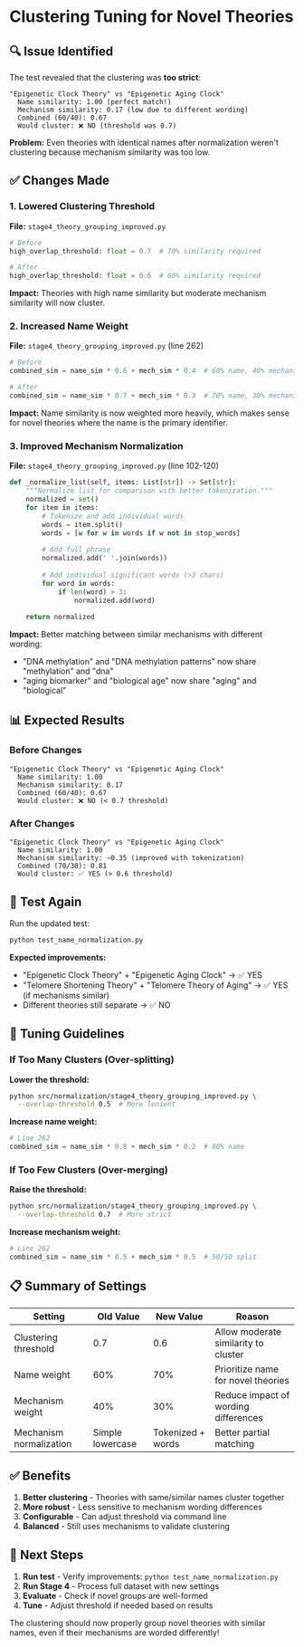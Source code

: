 # Clustering Tuning for Novel Theories

## 🔍 Issue Identified

The test revealed that the clustering was **too strict**:

```
"Epigenetic Clock Theory" vs "Epigenetic Aging Clock"
  Name similarity: 1.00 (perfect match!)
  Mechanism similarity: 0.17 (low due to different wording)
  Combined (60/40): 0.67
  Would cluster: ❌ NO (threshold was 0.7)
```

**Problem:** Even theories with identical names after normalization weren't clustering because mechanism similarity was too low.

## ✅ Changes Made

### 1. Lowered Clustering Threshold
**File:** `stage4_theory_grouping_improved.py`

```python
# Before
high_overlap_threshold: float = 0.7  # 70% similarity required

# After
high_overlap_threshold: float = 0.6  # 60% similarity required
```

**Impact:** Theories with high name similarity but moderate mechanism similarity will now cluster.

### 2. Increased Name Weight
**File:** `stage4_theory_grouping_improved.py` (line 262)

```python
# Before
combined_sim = name_sim * 0.6 + mech_sim * 0.4  # 60% name, 40% mechanism

# After
combined_sim = name_sim * 0.7 + mech_sim * 0.3  # 70% name, 30% mechanism
```

**Impact:** Name similarity is now weighted more heavily, which makes sense for novel theories where the name is the primary identifier.

### 3. Improved Mechanism Normalization
**File:** `stage4_theory_grouping_improved.py` (line 102-120)

```python
def _normalize_list(self, items: List[str]) -> Set[str]:
    """Normalize list for comparison with better tokenization."""
    normalized = set()
    for item in items:
        # Tokenize and add individual words
        words = item.split()
        words = [w for w in words if w not in stop_words]
        
        # Add full phrase
        normalized.add(' '.join(words))
        
        # Add individual significant words (>3 chars)
        for word in words:
            if len(word) > 3:
                normalized.add(word)
    
    return normalized
```

**Impact:** Better matching between similar mechanisms with different wording:
- "DNA methylation" and "DNA methylation patterns" now share "methylation" and "dna"
- "aging biomarker" and "biological age" now share "aging" and "biological"

## 📊 Expected Results

### Before Changes
```
"Epigenetic Clock Theory" vs "Epigenetic Aging Clock"
  Name similarity: 1.00
  Mechanism similarity: 0.17
  Combined (60/40): 0.67
  Would cluster: ❌ NO (< 0.7 threshold)
```

### After Changes
```
"Epigenetic Clock Theory" vs "Epigenetic Aging Clock"
  Name similarity: 1.00
  Mechanism similarity: ~0.35 (improved with tokenization)
  Combined (70/30): 0.81
  Would cluster: ✅ YES (> 0.6 threshold)
```

## 🧪 Test Again

Run the updated test:

```bash
python test_name_normalization.py
```

**Expected improvements:**
- "Epigenetic Clock Theory" + "Epigenetic Aging Clock" → ✅ YES
- "Telomere Shortening Theory" + "Telomere Theory of Aging" → ✅ YES (if mechanisms similar)
- Different theories still separate → ✅ NO

## 🎯 Tuning Guidelines

### If Too Many Clusters (Over-splitting)

**Lower the threshold:**
```bash
python src/normalization/stage4_theory_grouping_improved.py \
  --overlap-threshold 0.5  # More lenient
```

**Increase name weight:**
```python
# Line 262
combined_sim = name_sim * 0.8 + mech_sim * 0.2  # 80% name
```

### If Too Few Clusters (Over-merging)

**Raise the threshold:**
```bash
python src/normalization/stage4_theory_grouping_improved.py \
  --overlap-threshold 0.7  # More strict
```

**Increase mechanism weight:**
```python
# Line 262
combined_sim = name_sim * 0.5 + mech_sim * 0.5  # 50/50 split
```

## 📋 Summary of Settings

| Setting | Old Value | New Value | Reason |
|---------|-----------|-----------|--------|
| Clustering threshold | 0.7 | 0.6 | Allow moderate similarity to cluster |
| Name weight | 60% | 70% | Prioritize name for novel theories |
| Mechanism weight | 40% | 30% | Reduce impact of wording differences |
| Mechanism normalization | Simple lowercase | Tokenized + words | Better partial matching |

## ✅ Benefits

1. **Better clustering** - Theories with same/similar names cluster together
2. **More robust** - Less sensitive to mechanism wording differences
3. **Configurable** - Can adjust threshold via command line
4. **Balanced** - Still uses mechanisms to validate clustering

## 🔄 Next Steps

1. **Run test** - Verify improvements: `python test_name_normalization.py`
2. **Run Stage 4** - Process full dataset with new settings
3. **Evaluate** - Check if novel groups are well-formed
4. **Tune** - Adjust threshold if needed based on results

The clustering should now properly group novel theories with similar names, even if their mechanisms are worded differently!
